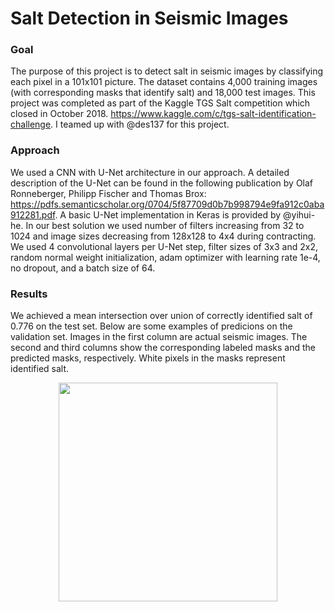 # Salt Detection in Seismic Images

### Goal
The purpose of this project is to detect salt in seismic images by classifying each pixel in
a 101x101 picture. The dataset contains 4,000 training images (with corresponding masks that identify
salt) and 18,000 test images. This project was completed as part of the Kaggle TGS Salt competition 
which closed in October 2018. https://www.kaggle.com/c/tgs-salt-identification-challenge. I teamed up
with @des137 for this project.

### Approach
We used a CNN with U-Net architecture in our approach. A detailed description of the U-Net can be found
in the following publication by Olaf Ronneberger, Philipp Fischer and Thomas Brox:
https://pdfs.semanticscholar.org/0704/5f87709d0b7b998794e9fa912c0aba912281.pdf. A basic U-Net implementation
in Keras is provided by @yihui-he. In our best solution we used number of filters increasing from 32 to 1024 and image 
sizes decreasing from 128x128 to 4x4 during contracting. We used 4 convolutional layers per U-Net step, filter
sizes of 3x3 and 2x2, random normal weight initialization, adam optimizer with learning rate 1e-4, no dropout,
and a batch size of 64.

### Results
We achieved a mean intersection over union of correctly identified salt of 0.776 on the test set. Below are some 
examples of predicions on the validation set. Images in the first column are actual seismic images. The second and 
third columns show the corresponding labeled masks and the predicted masks, respectively. White pixels in 
the masks represent identified salt.
<p align="center">
  <img src="https://github.com/roman807/TGS_Salt/blob/master/examples.png" width="350">
</p>
